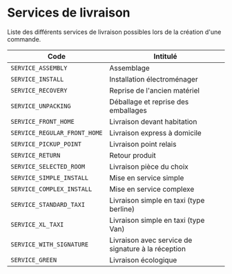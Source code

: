 # Services de livraison

Liste des différents services de livraison possibles lors de la création d'une commande. 

Code| Intitulé
---------|----------
`SERVICE_ASSEMBLY`| Assemblage
`SERVICE_INSTALL`| Installation électroménager
`SERVICE_RECOVERY`| Reprise de l'ancien matériel
`SERVICE_UNPACKING`| Déballage et reprise des emballages
`SERVICE_FRONT_HOME`| Livraison devant habitation
`SERVICE_REGULAR_FRONT_HOME`| Livraison express à domicile
`SERVICE_PICKUP_POINT`| Livraison point relais
`SERVICE_RETURN`| Retour produit 
`SERVICE_SELECTED_ROOM`| Livraison pièce du choix
`SERVICE_SIMPLE_INSTALL`| Mise en service simple
`SERVICE_COMPLEX_INSTALL`| Mise en service complexe
`SERVICE_STANDARD_TAXI`| Livraison simple en taxi (type berline)
`SERVICE_XL_TAXI`| Livraison simple en taxi (type Van)
`SERVICE_WITH_SIGNATURE`| Livraison avec service de signature à la réception
`SERVICE_GREEN`| Livraison écologique